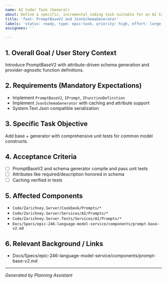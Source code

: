 ```yaml
---
name: AI Coder Task (General)
about: Define a specific, incremental coding task suitable for an AI Coder agent.
title: 'feat: PromptBaseV2 and JsonSchemaGenerator'
labels: 'status: ready, type: epic-task, priority: high, effort: large, component: api, architecture, tech: dotnet, epic: language-model-service-v2'
assignees: ''

---
```


## 1. Overall Goal / User Story Context

Introduce PromptBaseV2 with attribute-driven schema generation and provider-agnostic function definitions.

## 2. Requirements (Mandatory Expectations)

- Implement `PromptBaseV2`, `IPrompt`, `IFunctionDefinition`
- Implement `JsonSchemaGenerator` with caching and attribute support
- System.Text.Json compatible serialization

## 3. Specific Task Objective

Add base + generator with comprehensive unit tests for common model constructs.

## 4. Acceptance Criteria

- [ ] PromptBaseV2 and schema generator compile and pass unit tests
- [ ] Attributes like required/description honored in schema
- [ ] Caching verified in tests

## 5. Affected Components

- `Code/Zarichney.Server/Cookbook/Prompts/*`
- `Code/Zarichney.Server/Services/AI/Prompts/*`
- `Code/Zarichney.Server.Tests/Services/AI/Prompts/*`
- `Docs/Specs/epic-246-language-model-service/components/prompt-base-v2.md`

## 6. Relevant Background / Links

- Docs/Specs/epic-246-language-model-service/components/prompt-base-v2.md

---
*Generated by Planning Assistant*

